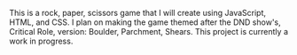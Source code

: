 This is a rock, paper, scissors game that I will create using JavaScript, HTML, and CSS.
I plan on making the game themed after the DND show's, Critical Role, version: Boulder, Parchment, Shears.
This project is currently a work in progress.